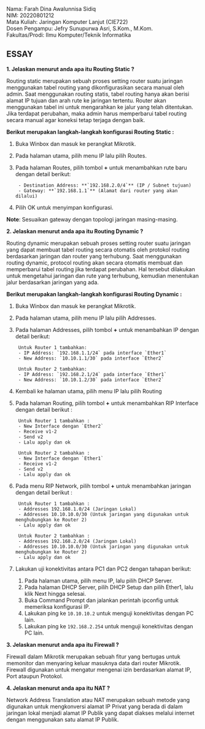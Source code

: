 Nama: Farah Dina Awalunnisa Sidiq  
NIM: 20220801212  
Mata Kuliah: Jaringan Komputer Lanjut (CIE722)  
Dosen Pengampu: Jefry Sunupurwa Asri, S.Kom., M.Kom.  
Fakultas/Prodi: Ilmu Komputer/Teknik Informatika 

## **ESSAY** 

**1. Jelaskan menurut anda apa itu Routing Static ?**

Routing static merupakan sebuah proses setting router suatu jaringan menggunakan tabel routing yang dikonfigurasikan secara manual oleh admin. Saat menggunakan routing statis, tabel routing hanya akan berisi alamat IP tujuan dan arah rute ke jaringan tertentu. Router akan menggunakan tabel ini untuk mengarahkan ke jalur yang telah ditentukan. Jika terdapat perubahan, maka admin harus memperbarui tabel routing secara manual agar koneksi tetap terjaga dengan baik.

**Berikut merupakan langkah-langkah konfigurasi Routing Static :**

1. Buka Winbox dan masuk ke perangkat Mikrotik.
2. Pada halaman utama, pilih menu IP lalu pilih Routes.
3. Pada halaman Routes, pilih tombol **+** untuk menambahkan rute baru dengan detail berikut:

        - Destination Address: **`192.168.2.0/4`** (IP / Subnet tujuan)
        - Gateway: **`192.168.1.1`** (Alamat dari router yang akan dilalui)

4. Pilih OK untuk menyimpan konfigurasi.

**Note**: Sesuaikan gateway dengan topologi jaringan masing-masing.


**2. Jelaskan menurut anda apa itu Routing Dynamic ?**

Routing dynamic merupakan sebuah proses setting router suatu jaringan yang dapat membuat tabel routing secara otomatis oleh protokol routing berdasarkan jaringan dan router yang terhubung. Saat menggunakan routing dynamic, protocol routing akan secara otomatis membuat dan memperbarui tabel routing jika terdapat perubahan. Hal tersebut dilakukan untuk mengetahui jaringan dan rute yang terhubung, kemudian menentukan jalur berdasarkan jaringan yang ada.

**Berikut merupakan langkah-langkah konfigurasi Routing Dynamic :**

1. Buka Winbox dan masuk ke perangkat Mikrotik.
2. Pada halaman utama, pilih menu IP lalu pilih Addresses.
3. Pada halaman Addresses, pilih tombol **+** untuk menambahkan IP dengan detail berikut:

        Untuk Router 1 tambahkan:
        - IP Address: `192.168.1.1/24` pada interface `Ether1`
        - New Address: `10.10.1.1/30` pada interface `Ether2`

        Untuk Router 2 tambahkan:
        - IP Address: `192.168.2.1/24` pada interface `Ether1`
        - New Address: `10.10.1.2/30` pada interface `Ether2`

4. Kembali ke halaman utama, pilih menu IP lalu pilih Routing
5. Pada halaman Routing, pilih tombol **+** untuk menambahkan RIP Interface dengan detail berikut : 

        Untuk Router 1 tambahkan :
        - New Interface dengan `Ether2`
        - Receive v1-2
        - Send v2
        - Lalu apply dan ok

        Untuk Router 2 tambahkan :
        - New Interface dengan `Ether1`
        - Receive v1-2
        - Send v2
        - Lalu apply dan ok

6. Pada menu RIP Network, pilih tombol **+** untuk menambahkan jaringan dengan detail berikut : 

        Untuk Router 1 tambahkan : 
        - Addresses 192.168.1.0/24 (Jaringan Lokal)
        - Addresses 10.10.10.0/30 (Untuk jaringan yang digunakan untuk menghubungkan ke Router 2)
        - Lalu apply dan ok

        Untuk Router 2 tambahkan : 
        - Addresses 192.168.2.0/24 (Jaringan Lokal)
        - Addresses 10.10.10.0/30 (Untuk jaringan yang digunakan untuk menghubungkan ke Router 2)
        - Lalu apply dan ok

7. Lakukan uji konektivitas antara PC1 dan PC2 dengan tahapan berikut:

    1. Pada halaman utama, pilih menu IP, lalu pilih DHCP Server.
    2. Pada halaman DHCP Server, pilih DHCP Setup dan pilih Ether1, lalu klik Next hingga selesai.
    3. Buka Command Prompt dan jalankan perintah ipconfig untuk memeriksa konfigurasi IP.
    4. Lakukan ping ke `10.10.10.2` untuk menguji konektivitas dengan PC lain.
    5. Lakukan ping ke `192.168.2.254` untuk menguji konektivitas dengan PC lain.

**3. Jelaskan menurut anda apa itu Firewall ?**

Firewall dalam Mikrotik merupakan sebuah fitur yang bertugas untuk memonitor  dan menyaring keluar masuknya data dari router Mikrotik. Firewall digunakan untuk mengatur mengenai izin berdasarkan alamat IP, Port ataupun Protokol.


**4. Jelaskan menurut anda apa itu NAT ?**

Network Address Translation atau NAT merupakan sebuah metode yang digunakan untuk mengkonversi alamat IP Privat yang berada di dalam jaringan lokal menjadi alamat IP Publik yang dapat diakses melalui internet dengan menggunakan satu alamat IP Publik.